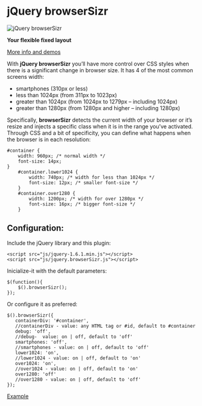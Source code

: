 jQuery browserSizr
=============

![jQuery browserSizr](http://www.csslab.cl/wp-content/uploads/2009/07/logo_browsersizr.png)

**Your flexible fixed layout**

[More info and demos](http://www.csslab.cl/2009/07/22/jquery-browsersizr/)

With **jQuery browserSizr** you’ll have more control over CSS styles when there is a significant change in browser size. It has 4 of the most common screens width:

 + smartphones (310px or less)
 + less than 1024px (from 311px to 1023px)
 + greater than 1024px (from 1024px to 1279px – including 1024px)
 + greater than 1280px (from 1280px and higher – including 1280px)
 
Specifically, **browserSizr** detects the current width of your browser or it’s resize and injects a specific class when it is in the range you’ve activated. Through CSS and a bit of specificity, you can define what happens when the browser is in each resolution:

	#container {
   		width: 960px; /* normal width */
   		font-size: 14px;
	}
   		#container.lower1024 {
      		width: 740px; /* width for less than 1024px */
      		font-size: 12px; /* smaller font-size */
   		}
   		#container.over1280 {
      		width: 1200px; /* width for over 1280px */
      		font-size: 16px; /* bigger font-size */
   		}
 

Configuration:
-------

Include the jQuery library and this plugin:

	<script src="js/jquery-1.6.1.min.js"></script>
	<script src="js/jquery.browserSizr.js"></script>

Inicialize-it with the default parameters:

	$(function(){
   		$().browserSizr();
	});

Or configure it as preferred:

	$().browserSizr({
	   containerDiv: '#container',
	   //containerDiv - value: any HTML tag or #id, default to #container
	   debug: 'off',
	   //debug-  value: on | off, default to 'off'
	   smartphones: 'off',
	   //smartphones - value: on | off, default to 'off'
	   lower1024: 'on',
	   //lower1024 - value: on | off, default to 'on'
	   over1024: 'on',
	   //over1024 - value: on | off, default to 'on'
	   over1280: 'off'
	   //over1280 - value: on | off, default to 'off'
	});

[Example](http://www.csslab.cl/ejemplos/browserSizr/)